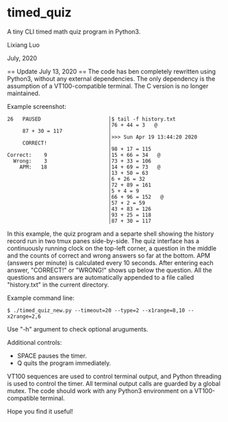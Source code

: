 # timed_quiz
A tiny CLI timed math quiz program in Python3.

Lixiang Luo

July, 2020

== Update July 13, 2020 ==
The code has ben completely rewritten using Python3, without any external dependencies. The only dependency is the assumption of a VT100-compatible terminal. The C version is no longer maintained.

Example screenshot:
```
26   PAUSED                      │$ tail -f history.txt
                                 │76 + 44 = 3   @
     87 + 30 = 117               │
                                 │>>> Sun Apr 19 13:44:20 2020
     CORRECT!                    │
                                 │98 + 17 = 115
Correct:    9                    │15 + 66 = 34   @
  Wrong:    3                    │73 + 33 = 106
    APM:   18                    │14 + 69 = 73   @
                                 │13 + 50 = 63
                                 │6 + 26 = 32
                                 │72 + 89 = 161
                                 │5 + 4 = 9
                                 │66 + 96 = 152   @
                                 │57 + 2 = 59
                                 │43 + 83 = 126
                                 │93 + 25 = 118
                                 │87 + 30 = 117
```

In this example, the quiz program and a separte shell showing the history record run in two tmux panes side-by-side. The quiz interface has a continuously running clock on the top-left corner, a question in the middle and the counts of correct and wrong answers so far at the bottom. APM (answers per minute) is calculated every 10 seconds. After entering each answer, "CORRECT!" or "WRONG!" shows up below the question. All the questions and answers are automatically appended to a file called "history.txt" in the current directory.

Example command line:
```
$ ./timed_quiz_new.py --timeout=20 --type=2 --x1range=8,10 --x2range=2,6
```

Use "-h" argument to check optional aruguments.

Additional controls:
* SPACE pauses the timer.
* Q quits the program immediately.

VT100 sequences are used to control terminal output, and Python threading is used to control the timer. All terminal output calls are guarded by a global mutex. The code should work with any Python3 environment on a VT100-compatible terminal.

Hope you find it useful!
